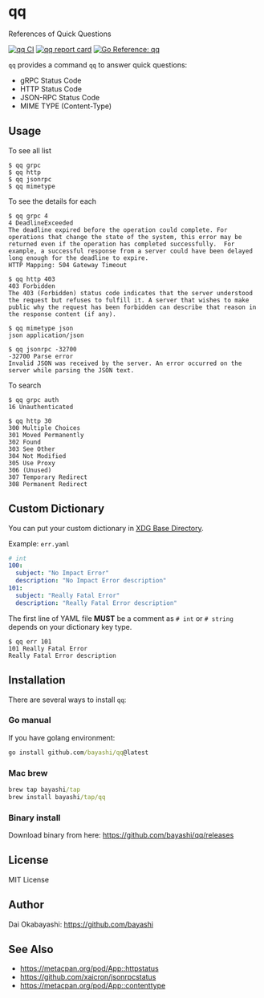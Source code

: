 # qq

References of Quick Questions

<a href="https://github.com/bayashi/qq/actions" title="qq CI"><img src="https://github.com/bayashi/qq/workflows/main/badge.svg" alt="qq CI"></a>
<a href="https://goreportcard.com/report/github.com/bayashi/qq" title="qq report card" target="_blank"><img src="https://goreportcard.com/badge/github.com/bayashi/qq" alt="qq report card"></a>
<a href="https://pkg.go.dev/github.com/bayashi/qq" title="Go qq package reference" target="_blank"><img src="https://pkg.go.dev/badge/github.com/bayashi/qq.svg" alt="Go Reference: qq"></a>

`qq` provides a command `qq` to answer quick questions:

* gRPC Status Code
* HTTP Status Code
* JSON-RPC Status Code
* MIME TYPE (Content-Type)

## Usage

To see all list

```
$ qq grpc
$ qq http
$ qq jsonrpc
$ qq mimetype
```

To see the details for each

```
$ qq grpc 4
4 DeadlineExceeded
The deadline expired before the operation could complete. For operations that change the state of the system, this error may be returned even if the operation has completed successfully.  For example, a successful response from a server could have been delayed long enough for the deadline to expire.
HTTP Mapping: 504 Gateway Timeout

$ qq http 403
403 Forbidden
The 403 (Forbidden) status code indicates that the server understood the request but refuses to fulfill it. A server that wishes to make public why the request has been forbidden can describe that reason in the response content (if any).

$ qq mimetype json
json application/json

$ qq jsonrpc -32700
-32700 Parse error
Invalid JSON was received by the server. An error occurred on the server while parsing the JSON text.
```

To search

```
$ qq grpc auth
16 Unauthenticated

$ qq http 30
300 Multiple Choices
301 Moved Permanently
302 Found
303 See Other
304 Not Modified
305 Use Proxy
306 (Unused)
307 Temporary Redirect
308 Permanent Redirect
```

## Custom Dictionary

You can put your custom dictionary in [XDG Base Directory](https://specifications.freedesktop.org/basedir-spec/basedir-spec-latest.html).

Example: `err.yaml`

```yaml
# int
100:
  subject: "No Impact Error"
  description: "No Impact Error description"
101:
  subject: "Really Fatal Error"
  description: "Really Fatal Error description"
```

The first line of YAML file **MUST** be a comment as `# int` or `# string` depends on your dictionary key type.

```
$ qq err 101
101 Really Fatal Error
Really Fatal Error description
```

## Installation

There are several ways to install `qq`:

### Go manual

If you have golang environment:

```cmd
go install github.com/bayashi/qq@latest
```

### Mac brew

```cmd
brew tap bayashi/tap
brew install bayashi/tap/qq
```

### Binary install

Download binary from here: https://github.com/bayashi/qq/releases


## License

MIT License

## Author

Dai Okabayashi: https://github.com/bayashi

## See Also

* https://metacpan.org/pod/App::httpstatus
* https://github.com/xaicron/jsonrpcstatus
* https://metacpan.org/pod/App::contenttype
